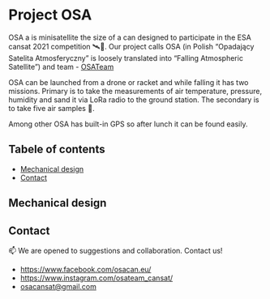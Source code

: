 #  Project OSA

OSA a is minisatellite the size of a can designed to participate in the ESA cansat 2021 competition 🛰️📡. Our project calls OSA (in Polish “Opadający Satelita Atmosferyczny” is loosely translated into “Falling Atmospheric Satellite”) and team - [OSATeam](https://www.osacan.eu/)

OSA can be launched from a drone or racket and while falling it has two missions. Primary is to take the measurements of air temperature, pressure, humidity and sand it via LoRa radio to the ground station. The secondary  is to take five air samples 🧪. 

Among other OSA has built-in GPS so after lunch it can be found easily.

## Tabele of contents
* [Mechanical design](#mechanical-design)
* [Contact](#contact)
## Mechanical design
## Contact
📫 We are opened to suggestions and collaboration. Contact us!
- https://www.facebook.com/osacan.eu/
- https://www.instagram.com/osateam_cansat/
- osacansat@gmail.com

<!---
OSATeam-GitHub/OSATeam-GitHub is a ✨ special ✨ repository because its `README.md` (this file) appears on your GitHub profile.
You can click the Preview link to take a look at your changes.
--->
